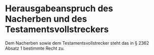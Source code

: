 # Herausgabeanspruch des Nacherben und des Testamentsvollstreckers

Dem Nacherben sowie dem Testamentsvollstrecker steht das in § 2362 Absatz 1 bestimmte Recht zu.